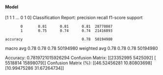 #### Model
[1 1 1 ... 0 1 0]
Classification Report:
              precision    recall  f1-score   support

           0       0.81      0.81      0.81  28778087
           1       0.75      0.74      0.74  21416893

    accuracy                           0.78  50194980
   macro avg       0.78      0.78      0.78  50194980
weighted avg       0.78      0.78      0.78  50194980

Accuracy: 0.7819721015926294
Confusion Matrix:
[[23352995  5425092]
 [ 5518814 15898079]]
Confusion Matrix (%):
[[46.52456281 10.80803698]
 [10.99475286 31.67264734]]
